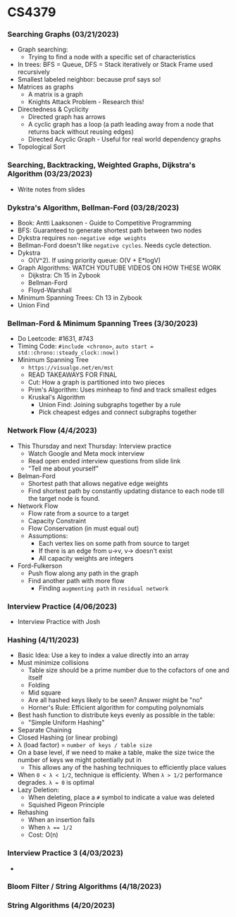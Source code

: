 # CS4379
### Searching Graphs (03/21/2023)
- Graph searching:
    - Trying to find a node with a specific set of characteristics
- In trees: BFS = Queue, DFS = Stack iteratively or Stack Frame used recursively
- Smallest labeled neighbor: because prof says so!
- Matrices as graphs
    - A matrix is a graph
    - Knights Attack Problem - Research this!
- Directedness & Cyclicity
    - Directed graph has arrows
    - A cyclic graph has a loop (a path leading away from a node that returns back without reusing edges)
    - Directed Acyclic Graph - Useful for real world dependency graphs
- Topological Sort

### Searching, Backtracking, Weighted Graphs, Dijkstra's Algorithm (03/23/2023)
- Write notes from slides

### Dykstra's Algorithm, Bellman-Ford (03/28/2023)
- Book: Antti Laaksonen - Guide to Competitive Programming
- BFS: Guaranteed to generate shortest path between two nodes
- Dykstra requires `non-negative edge weights`
- Bellman-Ford doesn't like `negative cycles`. Needs cycle detection.
- Dykstra
    - O(V^2). If using priority queue: O(V + E*logV)
- Graph Algorithms: WATCH YOUTUBE VIDEOS ON HOW THESE WORK
    - Dijkstra: Ch 15 in Zybook
    - Bellman-Ford
    - Floyd-Warshall
- Minimum Spanning Trees: Ch 13 in Zybook
- Union Find

### Bellman-Ford & Minimum Spanning Trees (3/30/2023)
- Do Leetcode: #1631, #743
- Timing Code: `#include <chrono>`, `auto start = std::chrono::steady_clock::now()`
- Minimum Spanning Tree
    - `https://visualgo.net/en/mst`
    - READ TAKEAWAYS FOR FINAL
    - Cut: How a graph is partitioned into two pieces
    - Prim's Algorithm: Uses minheap to find and track smallest edges
    - Kruskal's Algorithm
        - Union Find: Joining subgraphs together by a rule
        - Pick cheapest edges and connect subgraphs together

### Network Flow (4/4/2023)
- This Thursday and next Thursday: Interview practice
    - Watch Google and Meta mock interview
    - Read open ended interview questions from slide link
    - "Tell me about yourself"
- Belman-Ford
    - Shortest path that allows negative edge weights
    - Find shortest path by constantly updating distance to each node till the target node is found.
- Network Flow
    - Flow rate from a source to a target
    - Capacity Constraint
    - Flow Conservation (in must equal out)
    - Assumptions:
        - Each vertex lies on some path from source to target
        - If there is an edge from u->v, v-> doesn't exist
        - All capacity weights are integers
- Ford-Fulkerson
    - Push flow along any path in the graph
    - Find another path with more flow
        - Finding `augmenting path` in `residual network`

### Interview Practice (4/06/2023)
- Interview Practice with Josh

### Hashing (4/11/2023)
- Basic Idea: Use a key to index a value directly into an array
- Must minimize collisions
    - Table size should be a prime number due to the cofactors of one and itself
    - Folding
    - Mid square
    - Are all hashed keys likely to be seen? Answer might be "no"
    - Horner's Rule: Efficient algorithm for computing polynomials
- Best hash function to distribute keys evenly as possible in the table:
    - "Simple Uniform Hashing"
- Separate Chaining
- Closed Hashing (or linear probing)
- λ (load factor) = `number of keys / table size`
- On a base level, if we need to make a table, make the size twice the number of keys we might potentially put in
    - This allows any of the hashing techniques to efficiently place values
- When `0 < λ < 1/2`, technique is efficienty. When `λ > 1/2` performance degrades. `λ = 0` is optimal
- Lazy Deletion:
    - When deleting, place a `#` symbol to indicate a value was deleted
    - Squished Pigeon Principle
- Rehashing
    - When an insertion fails
    - When `λ == 1/2`
    - Cost: O(n)
    

### Interview Practice 3 (4/03/2023)
- 

### Bloom Filter / String Algorithms (4/18/2023)

### String Algorithms (4/20/2023)
